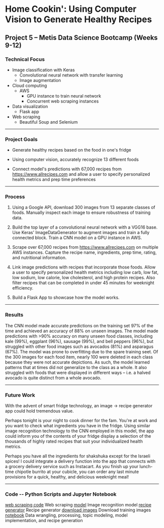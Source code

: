 # Home Cookin': Using Computer Vision to Generate Healthy Recipes

## Project 5 – Metis Data Science Bootcamp  (Weeks 9-12)

### Technical Focus
- Image classification with Keras
	- Convolutional neural network with transfer learning
	- Image augmentation
- Cloud computing
	- AWS
		- GPU instance to train neural network 
		- Concurrent web scraping instances
- Data visualization 
	- Flask app
- Web scraping
	- Beautiful Soup and Selenium
---
### Project Goals
- Generate healthy recipes based on the food in one's fridge

- Using computer vision, accurately recognize 13 different foods

- Connect model's predictions with 67,000 recipes from https://www.allrecipes.com and allow a user to specify personalized health metrics and prep time preferences

---
### Process
1) Using a Google API, download 300 images from 13 separate classes of foods. Manually inspect each image to ensure robustness of training data.

2) Build the top layer of a convolutional neural network with a VGG16 base.  Use Keras' ImageDataGenerator to augment images and train a fully connected block.  Train a CNN model on a GPU instance in AWS. 

3) Scrape over 67,000 recipes from https://www.allrecipes.com on multiple AWS instances.  Capture the recipe name, ingredients, prep time, rating, and nutritional information.

4) Link image predictions with recipes that incorporate those foods. Allow a user to specify personalized health metrics including low carb, low fat, low sodium, low calorie, low cholesterol, and high protein recipes.  Also filter recipes that can be completed in under 45 minutes for weeknight efficiency.

5) Build a Flask App to showcase how the model works.

---
### Results

The CNN model made accurate predictions on the training set 97% of the time and achieved an accuracy of 88% on unseen images.  The model made predictions with >90% accuracy on many unseen food classes, including kale (99%), eggplant (96%), sausage (99%), and bell peppers (96%), but struggled with other food images such as avocados (81%) and asparagus (67%).
The model was prone to overfitting due to the spare training seet.  Of the 300 images for each food item, nearly 100 were deleted in each class because they were not accurate depictions. As such, the model learned patterns that at times did not generalize to the class as a whole. It also struggled with foods that were displayed in different ways – i.e. a halved avocado is quite distinct from a whole avocado.  

---


### Future Work

With the advent of smart fridge technology, an image &#8594; recipe generator app could hold tremendous value. 

Perhaps tonight is your night to cook dinner for the fam. You're at work and you want to check what ingredients you have in the fridge. Using similar image recognition technology to the CNN employed in this model, the app could inform you of the contents of your fridge display a selection of the thousands of highly rated recipes that suit your individualized health metrics.

Perhaps you have all the ingredients for shakshuka except for the Israeli spices! I could integrate a delivery function into the app that connects with a grocery delivery service such as Instacart. As you finish up your lunch-time chipotle burrito at your cubicle, you can order any last minute provisions for a quick, healthy, and delicious weeknight meal!

---

### Code -- Python Scripts and Jupyter Notebook

[web scraping code](scripts/web-scraping.py) Web scraping 
[model](scripts/cnn-model-aws.py) Image recognition model 
[recipe generator](scripts/recipes.py) Recipe generator
[download images](scripts/download-food-images) Download training images
[notebook](notebooks/recipes.ipynb) Data wrangling, processing, topic modeling, model implementation, and recipe generation
